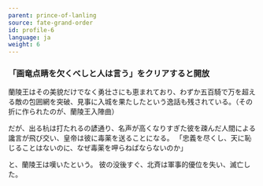 ```yaml
---
parent: prince-of-lanling
source: fate-grand-order
id: profile-6
language: ja
weight: 6
---
```


### 「画竜点睛を欠くべしと人は言う」をクリアすると開放

蘭陵王はその美貌だけでなく勇壮さにも恵まれており、わずか五百騎で万を超える敵の包囲網を突破、見事に入城を果たしたという逸話も残されている。（その折に作られたのが、蘭陵王入陣曲）

だが、出る杭は打たれるの諺通り、名声が高くなりすぎた彼を疎んだ人間による讒言が飛び交い、皇帝は彼に毒薬を送ることになる。
「忠義を尽くし、天に恥じることはないのに、なぜ毒薬を呷らねばならないのか」

と、蘭陵王は嘆いたという。
彼の没後すぐ、北斉は軍事的優位を失い、滅亡した。
